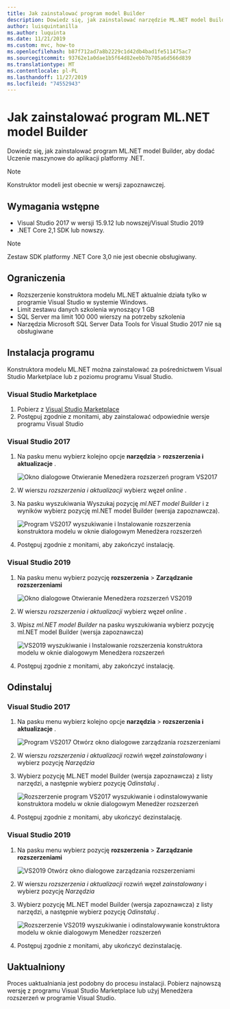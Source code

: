 ```yaml
---
title: Jak zainstalować program model Builder
description: Dowiedz się, jak zainstalować narzędzie ML.NET model Builder
author: luisquintanilla
ms.author: luquinta
ms.date: 11/21/2019
ms.custom: mvc, how-to
ms.openlocfilehash: b87f712ad7a8b2229c1d42db4bad1fe511475ac7
ms.sourcegitcommit: 93762e1a0dae1b5f64d82eebb7b705a6d566d839
ms.translationtype: MT
ms.contentlocale: pl-PL
ms.lasthandoff: 11/27/2019
ms.locfileid: "74552943"
---
```

# <a name="how-to-install-mlnet-model-builder"></a>Jak zainstalować program ML.NET model Builder

Dowiedz się, jak zainstalować program ML.NET model Builder, aby dodać Uczenie maszynowe do aplikacji platformy .NET.

> [!NOTE]
> Konstruktor modeli jest obecnie w wersji zapoznawczej.

## <a name="prerequisites"></a>Wymagania wstępne

- Visual Studio 2017 w wersji 15.9.12 lub nowszej/Visual Studio 2019
- .NET Core 2,1 SDK lub nowszy.

> [!NOTE]
> Zestaw SDK platformy .NET Core 3,0 nie jest obecnie obsługiwany.

## <a name="limitations"></a>Ograniczenia

- Rozszerzenie konstruktora modelu ML.NET aktualnie działa tylko w programie Visual Studio w systemie Windows.
- Limit zestawu danych szkolenia wynoszący 1 GB
- SQL Server ma limit 100 000 wierszy na potrzeby szkolenia
- Narzędzia Microsoft SQL Server Data Tools for Visual Studio 2017 nie są obsługiwane

## <a name="install"></a>Instalacja programu

Konstruktora modelu ML.NET można zainstalować za pośrednictwem Visual Studio Marketplace lub z poziomu programu Visual Studio.

### <a name="visual-studio-marketplace"></a>Visual Studio Marketplace

1. Pobierz z [Visual Studio Marketplace](https://marketplace.visualstudio.com/items?itemName=MLNET.07)
1. Postępuj zgodnie z monitami, aby zainstalować odpowiednie wersje programu Visual Studio

### <a name="visual-studio-2017"></a>Visual Studio 2017

1. Na pasku menu wybierz kolejno opcje **narzędzia** > **rozszerzenia i aktualizacje** .

    ![Okno dialogowe Otwieranie Menedżera rozszerzeń program VS2017](./media/install-model-builder/vs2017-open-extensions-manager.png)

1. W wierszu *rozszerzenia i aktualizacji* wybierz węzeł *online* .
1. Na pasku wyszukiwania Wyszukaj pozycję *ml.NET model Builder* i z wyników wybierz pozycję ml.NET model Builder (wersja zapoznawcza).

    ![Program VS2017 wyszukiwanie i Instalowanie rozszerzenia konstruktora modelu w oknie dialogowym Menedżera rozszerzeń](./media/install-model-builder/vs2017-install-model-builder.png)

1. Postępuj zgodnie z monitami, aby zakończyć instalację.

### <a name="visual-studio-2019"></a>Visual Studio 2019

1. Na pasku menu wybierz pozycję **rozszerzenia** > **Zarządzanie rozszerzeniami**

    ![Okno dialogowe Otwieranie Menedżera rozszerzeń VS2019](./media/install-model-builder/vs2019-open-extensions-manager.png)

1. W wierszu *rozszerzenia i aktualizacji* wybierz węzeł *online* .
1. Wpisz *ml.NET model Builder* na pasku wyszukiwania wybierz pozycję ml.NET model Builder (wersja zapoznawcza)

    ![VS2019 wyszukiwanie i Instalowanie rozszerzenia konstruktora modelu w oknie dialogowym Menedżera rozszerzeń](./media/install-model-builder/vs2019-install-model-builder.png)

1. Postępuj zgodnie z monitami, aby zakończyć instalację.

## <a name="uninstall"></a>Odinstaluj

### <a name="visual-studio-2017"></a>Visual Studio 2017

1. Na pasku menu wybierz kolejno opcje **narzędzia** > **rozszerzenia i aktualizacje** .

    ![Program VS2017 Otwórz okno dialogowe zarządzania rozszerzeniami](./media/install-model-builder/vs2017-open-extensions-manager.png)

1. W wierszu *rozszerzenia i aktualizacji* rozwiń węzeł *zainstalowany* i wybierz pozycję *Narzędzia*
1. Wybierz pozycję ML.NET model Builder (wersja zapoznawcza) z listy narzędzi, a następnie wybierz pozycję *Odinstaluj* .

    ![Rozszerzenie program VS2017 wyszukiwanie i odinstalowywanie konstruktora modelu w oknie dialogowym Menedżer rozszerzeń](./media/install-model-builder/vs2017-uninstall-model-builder.png)

1. Postępuj zgodnie z monitami, aby ukończyć dezinstalację.

### <a name="visual-studio-2019"></a>Visual Studio 2019

1. Na pasku menu wybierz pozycję **rozszerzenia** > **Zarządzanie rozszerzeniami**

    ![VS2019 Otwórz okno dialogowe zarządzania rozszerzeniami](./media/install-model-builder/vs2019-open-extensions-manager.png)

1. W wierszu *rozszerzenia i aktualizacji* rozwiń węzeł *zainstalowany* i wybierz pozycję *Narzędzia*
1. Wybierz pozycję ML.NET model Builder (wersja zapoznawcza) z listy narzędzi, a następnie wybierz pozycję *Odinstaluj* .

    ![Rozszerzenie VS2019 wyszukiwanie i odinstalowywanie konstruktora modelu w oknie dialogowym Menedżer rozszerzeń](./media/install-model-builder/vs2019-uninstall-model-builder.png)

1. Postępuj zgodnie z monitami, aby ukończyć dezinstalację.

## <a name="upgrade"></a>Uaktualniony

Proces uaktualniania jest podobny do procesu instalacji. Pobierz najnowszą wersję z programu Visual Studio Marketplace lub użyj Menedżera rozszerzeń w programie Visual Studio.

